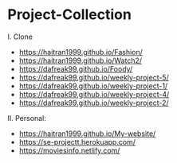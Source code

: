 # Project-Collection
I. Clone
- https://haitran1999.github.io/Fashion/
- https://haitran1999.github.io/Watch2/
- https://dafreak99.github.io/Foody/
- https://dafreak99.github.io/weekly-project-5/
- https://dafreak99.github.io/weekly-project-1/
- https://dafreak99.github.io/weekly-project-4/
- https://dafreak99.github.io/weekly-project-2/

II. Personal:
- https://haitran1999.github.io/My-website/
- https://se-projectt.herokuapp.com/
- https://moviesinfo.netlify.com/  

